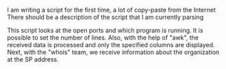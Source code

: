 I am writing a script for the first time, a lot of copy-paste from the Internet
There should be a description of the script that I am currently parsing

This script looks at the open ports and which program is running. It is possible to set the number of lines. Also, with the help of "awk", the received data is processed and only the specified columns are displayed. Next, with the "whois" team, we receive information about the organization at the SP address.